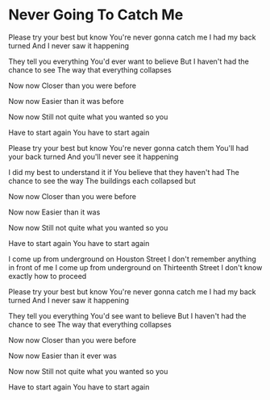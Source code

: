 # Never Going To Catch Me

Please try your best but know
You're never gonna catch me
I had my back turned
And I never saw it happening

They tell you everything
You'd ever want to believe
But I haven't had the chance to see
The way that everything collapses

Now now
Closer than you were before

Now now
Easier than it was before

Now now
Still not quite what you wanted so you

Have to start again
You have to start again

Please try your best but know
You're never gonna catch them
You'll had your back turned
And you'll never see it happening

I did my best to understand it if
You believe that they haven't had
The chance to see the way
The buildings each collapsed but

Now now
Closer than you were before

Now now
Easier than it was

Now now
Still not quite what you wanted so you

Have to start again
You have to start again

I come up from underground on Houston Street
I don't remember anything in front of me
I come up from underground on Thirteenth Street
I don't know exactly how to proceed

Please try your best but know
You're never gonna catch me
I had my back turned
And I never saw it happening

They tell you everything
You'd see want to believe
But I haven't had the chance to see
The way that everything collapses

Now now
Closer than you were before

Now now
Easier than it ever was

Now now
Still not quite what you wanted so you

Have to start again
You have to start again
